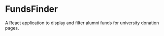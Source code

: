 # FundsFinder
A React application to display and filter alumni funds for university donation pages.
